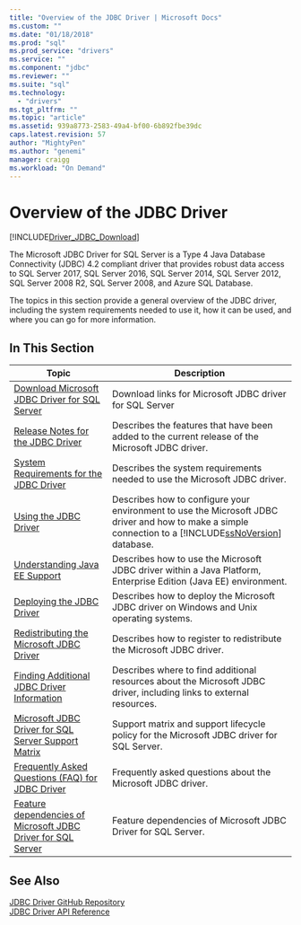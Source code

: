 ```yaml
---
title: "Overview of the JDBC Driver | Microsoft Docs"
ms.custom: ""
ms.date: "01/18/2018"
ms.prod: "sql"
ms.prod_service: "drivers"
ms.service: ""
ms.component: "jdbc"
ms.reviewer: ""
ms.suite: "sql"
ms.technology: 
  - "drivers"
ms.tgt_pltfrm: ""
ms.topic: "article"
ms.assetid: 939a8773-2583-49a4-bf00-6b892fbe39dc
caps.latest.revision: 57
author: "MightyPen"
ms.author: "genemi"
manager: craigg
ms.workload: "On Demand"
---
```

# Overview of the JDBC Driver
[!INCLUDE[Driver_JDBC_Download](../../includes/driver_jdbc_download.md)]

  The Microsoft JDBC Driver for SQL Server is a Type 4 Java Database Connectivity (JDBC) 4.2 compliant driver that provides robust data access to SQL Server 2017, SQL Server 2016, SQL Server 2014, SQL Server 2012, SQL Server 2008 R2, SQL Server 2008, and Azure SQL Database.  
  
 The topics in this section provide a general overview of the JDBC driver, including the system requirements needed to use it, how it can be used, and where you can go for more information.  
  
## In This Section  
  
|Topic|Description|  
|-----------|-----------------|  
|[Download Microsoft JDBC Driver for SQL Server](../../connect/jdbc/download-microsoft-jdbc-driver-for-sql-server.md)|Download links for Microsoft JDBC driver for SQL Server|  
|[Release Notes for the JDBC Driver](../../connect/jdbc/release-notes-for-the-jdbc-driver.md)|Describes the features that have been added to the current release of the Microsoft JDBC driver.|  
|[System Requirements for the JDBC Driver](../../connect/jdbc/system-requirements-for-the-jdbc-driver.md)|Describes the system requirements needed to use the Microsoft JDBC driver.|  
|[Using the JDBC Driver](../../connect/jdbc/using-the-jdbc-driver.md)|Describes how to configure your environment to use the Microsoft JDBC driver and how to make a simple connection to a [!INCLUDE[ssNoVersion](../../includes/ssnoversion_md.md)] database.|  
|[Understanding Java EE Support](../../connect/jdbc/understanding-java-ee-support.md)|Describes how to use the Microsoft JDBC driver within a Java Platform, Enterprise Edition (Java EE) environment.|  
|[Deploying the JDBC Driver](../../connect/jdbc/deploying-the-jdbc-driver.md)|Describes how to deploy the Microsoft JDBC driver on Windows and Unix operating systems.|  
|[Redistributing the Microsoft JDBC Driver](../../connect/jdbc/redistributing-the-microsoft-jdbc-driver.md)|Describes how to register to redistribute the Microsoft JDBC driver.|  
|[Finding Additional JDBC Driver Information](../../connect/jdbc/finding-additional-jdbc-driver-information.md)|Describes where to find additional resources about the Microsoft JDBC driver, including links to external resources.|  
|[Microsoft JDBC Driver for SQL Server Support Matrix](../../connect/jdbc/microsoft-jdbc-driver-for-sql-server-support-matrix.md)|Support matrix and support lifecycle policy for the Microsoft JDBC driver for SQL Server.|  
|[Frequently Asked Questions &#40;FAQ&#41; for JDBC Driver](../../connect/jdbc/frequently-asked-questions-faq-for-jdbc-driver.md)|Frequently asked questions about the Microsoft JDBC driver.|  
|[Feature dependencies of Microsoft JDBC Driver for SQL Server](../../connect/jdbc/feature-dependencies-of-microsoft-jdbc-driver-for-sql-server.md)|Feature dependencies of Microsoft JDBC Driver for SQL Server.|

## See Also  
 [JDBC Driver GitHub Repository](https://github.com/microsoft/mssql-jdbc)  
 [JDBC Driver API Reference](../../connect/jdbc/reference/jdbc-driver-api-reference.md)  
  
  
